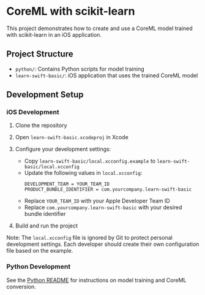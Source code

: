 # CoreML with scikit-learn

This project demonstrates how to create and use a CoreML model trained with scikit-learn in an iOS application.

## Project Structure

- `python/`: Contains Python scripts for model training
- `learn-swift-basic/`: iOS application that uses the trained CoreML model

## Development Setup

### iOS Development

1. Clone the repository
2. Open `learn-swift-basic.xcodeproj` in Xcode
3. Configure your development settings:
   - Copy `learn-swift-basic/local.xcconfig.example` to `learn-swift-basic/local.xcconfig`
   - Update the following values in `local.xcconfig`:
     ```
     DEVELOPMENT_TEAM = YOUR_TEAM_ID
     PRODUCT_BUNDLE_IDENTIFIER = com.yourcompany.learn-swift-basic
     ```
   - Replace `YOUR_TEAM_ID` with your Apple Developer Team ID
   - Replace `com.yourcompany.learn-swift-basic` with your desired bundle identifier

4. Build and run the project

Note: The `local.xcconfig` file is ignored by Git to protect personal development settings. Each developer should create their own configuration file based on the example.

### Python Development

See the [Python README](python/README.md) for instructions on model training and CoreML conversion. 